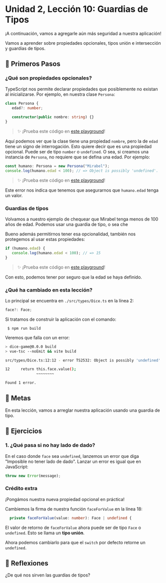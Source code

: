 # Unidad 2, Lección 10: Guardias de Tipos

¡A continuación, vamos a agregarle aún más seguridad a nuestra aplicación!

Vamos a aprender sobre propiedades opcionales, tipos unión e intersección y guardias de tipos.

## 🐾 Primeros Pasos

### ¿Qué son propiedades opcionales?

TypeScript nos permite declarar propiedades que posiblemente no existan al inicializarse. Por ejemplo, en nuestra clase `Persona`:

```typescript
class Persona {
   edad?: number;
   
   constructor(public nombre: string) {}
}
```

> ✨ ¡Prueba este código en [este playground](https://www.typescriptlang.org/play?#code/MYGwhgzhAEAKCmAnCB7AdmaBvAUNf8AJmIQPwBc0aArgLYBGSA3Hvq9MOhAC6LXDcUiABQAHavRABLYFRQNE8Sj0RS0AcwCU2AL44dQA)!

Aquí podemos ver que la clase tiene una propiedad `nombre`, pero la de `edad` tiene un signo de interrogación. Esto quiere decir que es una propiedad opcional. Puede ser de tipo `number` o `undefined`. O sea, si creamos una instancia de `Persona`, no requiere que se defina una edad. Por ejemplo:

```typescript 
const humano: Persona = new Persona("Mirabel");
console.log(humano.edad < 100); // => Object is possibly 'undefined'.
```

> ✨ ¡Prueba este código en [este playground](https://www.typescriptlang.org/play?#code/MYGwhgzhAEAKCmAnCB7AdmaBvAUNf8AJmIQPwBc0aArgLYBGSA3Hvq9MOhAC6LXDcUiABQAHavRABLYFRQNE8Sj0RS0AcwCU2AL449OTmh7QAFnTBoUlBMnSYAvFXgB3OElQZhAIgCyUxDBGEG9NFiNUEHgAOhAUdWFzWksUaKISaAAeaABGAAY8sOggA)!

Este error nos indica que tenemos que asegurarnos que `humano.edad` tenga un valor. 

### Guardias de tipos

Volvamos a nuestro ejemplo de chequear que Mirabel tenga menos de 100 años de edad. Podemos usar una guardia de tipo, o sea che

Bueno además permitirnos tener esa opcionalidad, también nos protegemos al usar estas propiedades:

```typescript
if (humano.edad) {
   console.log(humano.edad < 100); // => 15
}
```

> ✨ ¡Prueba este código en [este playground](https://www.typescriptlang.org/play?#code/MYGwhgzhAEAKCmAnCB7AdmaBvAUNf8AJmIQPwBc0aArgLYBGSA3Hvq9MOhAC6LXDcUiABQAHavRABLYFRQNE8Sj0RS0AcwCU2AL449OTmh7QAFnTBoUlBMnSYAvFXgB3OElQZhAIgCyUxDBGEG9NFikAM2hhc1pLFAA6IhJtXHwOLhQQeASQFHUYiysk4kJoAB5oAEYABhqw-SA)!

Con esto, podemos tener por seguro que la edad se haya definido.

### ¿Qué ha cambiado en esta lección?

Lo principal se encuentra en `./src/types/Dice.ts` en la línea 2:

```typescript
face?: Face;
```

Si tratamos de construir la aplicación con el comando:

     $ npm run build

Veremos que falla con un error:

```bash
> dice-game@0.0.0 build
> vue-tsc --noEmit && vite build

src/types/Dice.ts:12:12 - error TS2532: Object is possibly 'undefined'.

12     return this.face.value();
              ~~~~~~~~

Found 1 error.
```

## 🥅 Metas

En esta lección, vamos a arreglar nuestra aplicación usando una guardia de tipo.

## 🤸 Ejercicios

### 1. ¿Qué pasa si no hay lado de dado?

En el caso donde `face` sea `undefined`, lanzemos un error que diga "Imposible no tener lado de dado". Lanzar un error es igual que en JavaScript:

```typescript
throw new Error(message);
```

### Crédito extra

¡Pongámos nuestra nueva propiedad opcional en práctica!

Cambiemos la firma de nuestra función `faceForValue` en la línea 18:

```typescript
  private faceForValue(value: number): Face | undefined {
```

El valor de retorno de `faceForValue` ahora puede ser de tipo `Face` o `undefined`. Esto se llama un **tipo unión**.

Ahora podemos cambiarlo para que el `switch` por defecto retorne un `undefined`.

## 🤔 Reflexiones

¿De qué nos sirven las guardias de tipos?